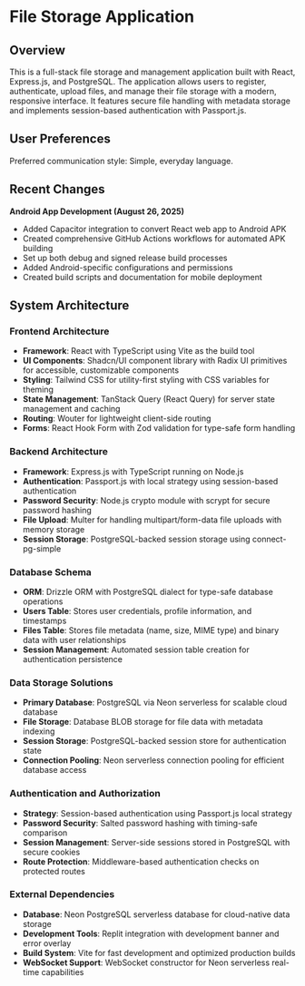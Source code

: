 # File Storage Application

## Overview

This is a full-stack file storage and management application built with React, Express.js, and PostgreSQL. The application allows users to register, authenticate, upload files, and manage their file storage with a modern, responsive interface. It features secure file handling with metadata storage and implements session-based authentication with Passport.js.

## User Preferences

Preferred communication style: Simple, everyday language.

## Recent Changes

**Android App Development (August 26, 2025)**
- Added Capacitor integration to convert React web app to Android APK
- Created comprehensive GitHub Actions workflows for automated APK building
- Set up both debug and signed release build processes
- Added Android-specific configurations and permissions
- Created build scripts and documentation for mobile deployment

## System Architecture

### Frontend Architecture
- **Framework**: React with TypeScript using Vite as the build tool
- **UI Components**: Shadcn/UI component library with Radix UI primitives for accessible, customizable components
- **Styling**: Tailwind CSS for utility-first styling with CSS variables for theming
- **State Management**: TanStack Query (React Query) for server state management and caching
- **Routing**: Wouter for lightweight client-side routing
- **Forms**: React Hook Form with Zod validation for type-safe form handling

### Backend Architecture
- **Framework**: Express.js with TypeScript running on Node.js
- **Authentication**: Passport.js with local strategy using session-based authentication
- **Password Security**: Node.js crypto module with scrypt for secure password hashing
- **File Upload**: Multer for handling multipart/form-data file uploads with memory storage
- **Session Storage**: PostgreSQL-backed session storage using connect-pg-simple

### Database Schema
- **ORM**: Drizzle ORM with PostgreSQL dialect for type-safe database operations
- **Users Table**: Stores user credentials, profile information, and timestamps
- **Files Table**: Stores file metadata (name, size, MIME type) and binary data with user relationships
- **Session Management**: Automated session table creation for authentication persistence

### Data Storage Solutions
- **Primary Database**: PostgreSQL via Neon serverless for scalable cloud database
- **File Storage**: Database BLOB storage for file data with metadata indexing
- **Session Storage**: PostgreSQL-backed session store for authentication state
- **Connection Pooling**: Neon serverless connection pooling for efficient database access

### Authentication and Authorization
- **Strategy**: Session-based authentication using Passport.js local strategy
- **Password Security**: Salted password hashing with timing-safe comparison
- **Session Management**: Server-side sessions stored in PostgreSQL with secure cookies
- **Route Protection**: Middleware-based authentication checks on protected routes

### External Dependencies
- **Database**: Neon PostgreSQL serverless database for cloud-native data storage
- **Development Tools**: Replit integration with development banner and error overlay
- **Build System**: Vite for fast development and optimized production builds
- **WebSocket Support**: WebSocket constructor for Neon serverless real-time capabilities